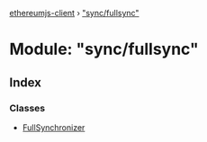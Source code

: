 [ethereumjs-client](../README.md) › ["sync/fullsync"](_sync_fullsync_.md)

# Module: "sync/fullsync"

## Index

### Classes

- [FullSynchronizer](../classes/_sync_fullsync_.fullsynchronizer.md)
